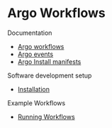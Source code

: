 
# Argo Workflows

Documentation

* [Argo workflows](https://argoproj.github.io/argo/)
* [Argo events](https://argoproj.github.io/argo-events/)
* [Argo Install manifests](https://github.com/argoproj/argo/tree/stable/manifests)

Software development setup

* [Installation](docs/Setup.md)

Example Workflows

* [Running Workflows](docs/RunningWorkFlows.md)

